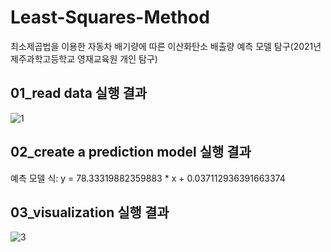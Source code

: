 # Least-Squares-Method
최소제곱법을 이용한 자동차 배기량에 따른 이산화탄소 배출량 예측 모델 탐구(2021년 제주과학고등학교 영재교육원 개인 탐구)

## 01_read data 실행 결과
![1](https://user-images.githubusercontent.com/51428786/173173165-013674b3-a47a-441f-b50c-c07bf9be818a.PNG)

## 02_create a prediction model 실행 결과
예측 모델 식: y = 78.33319882359883 * x + 0.037112936391663374

## 03_visualization 실행 결과
![3](https://user-images.githubusercontent.com/51428786/173173166-7c3cf52f-c82f-43cc-9c30-9e4d13646477.PNG)
